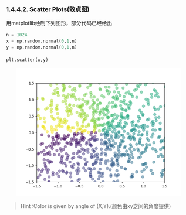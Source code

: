 ### 1.4.4.2. Scatter Plots(散点图)

用matplotlib绘制下列图形，部分代码已经给出

```python
n = 1024
x = np.random.normal(0,1,n)
y = np.random.normal(0,1,n)

plt.scatter(x,y)
```

<center><img width=450 height=350 src=https://github.com/laiangpuao/matplotlib/blob/master/image/1.4.4.2.png/></center>

> Hint :Color is given by angle of (X,Y).(颜色由xy之间的角度提供)
